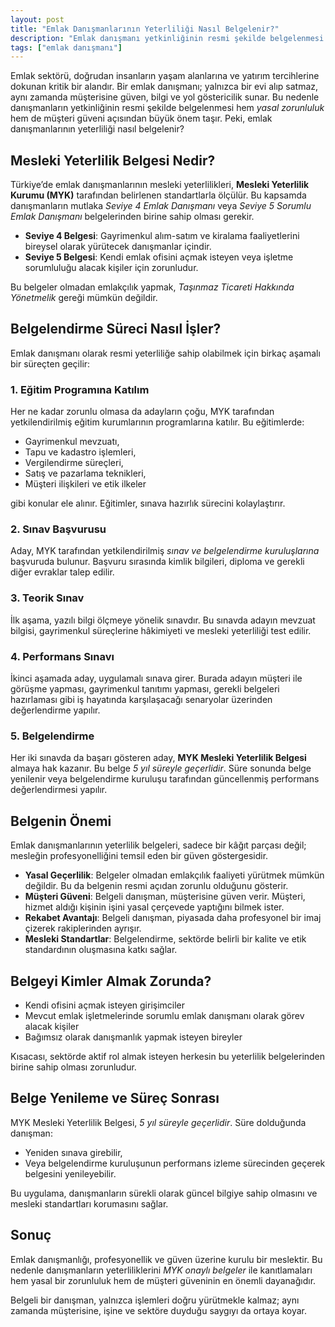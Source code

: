 ```yaml
---
layout: post
title: "Emlak Danışmanlarının Yeterliliği Nasıl Belgelenir?"
description: "Emlak danışmanı yetkinliğinin resmi şekilde belgelenmesi yasal bir zorunluluktur."
tags: ["emlak danışmanı"]
---
```


Emlak sektörü, doğrudan insanların yaşam alanlarına ve yatırım tercihlerine dokunan kritik bir alandır. Bir emlak danışmanı; yalnızca bir evi alıp satmaz, aynı zamanda müşterisine güven, bilgi ve yol göstericilik sunar. Bu nedenle danışmanların yetkinliğinin resmi şekilde belgelenmesi hem *yasal zorunluluk* hem de müşteri güveni açısından büyük önem taşır. Peki, emlak danışmanlarının yeterliliği nasıl belgelenir?

## Mesleki Yeterlilik Belgesi Nedir?

Türkiye’de emlak danışmanlarının mesleki yeterlilikleri, **Mesleki Yeterlilik Kurumu (MYK)** tarafından belirlenen standartlarla ölçülür. Bu kapsamda danışmanların mutlaka *Seviye 4 Emlak Danışmanı* veya *Seviye 5 Sorumlu Emlak Danışmanı* belgelerinden birine sahip olması gerekir.

- **Seviye 4 Belgesi**: Gayrimenkul alım-satım ve kiralama faaliyetlerini bireysel olarak yürütecek danışmanlar içindir.
- **Seviye 5 Belgesi**: Kendi emlak ofisini açmak isteyen veya işletme sorumluluğu alacak kişiler için zorunludur.

Bu belgeler olmadan emlakçılık yapmak, *Taşınmaz Ticareti Hakkında Yönetmelik* gereği mümkün değildir.

## Belgelendirme Süreci Nasıl İşler?

Emlak danışmanı olarak resmi yeterliliğe sahip olabilmek için birkaç aşamalı bir süreçten geçilir:

### 1. Eğitim Programına Katılım

Her ne kadar zorunlu olmasa da adayların çoğu, MYK tarafından yetkilendirilmiş eğitim kurumlarının programlarına katılır. Bu eğitimlerde:

- Gayrimenkul mevzuatı,
- Tapu ve kadastro işlemleri,
- Vergilendirme süreçleri,
- Satış ve pazarlama teknikleri,
- Müşteri ilişkileri ve etik ilkeler

gibi konular ele alınır. Eğitimler, sınava hazırlık sürecini kolaylaştırır.

### 2. Sınav Başvurusu

Aday, MYK tarafından yetkilendirilmiş *sınav ve belgelendirme kuruluşlarına* başvuruda bulunur. Başvuru sırasında kimlik bilgileri, diploma ve gerekli diğer evraklar talep edilir.

### 3. Teorik Sınav

İlk aşama, yazılı bilgi ölçmeye yönelik sınavdır. Bu sınavda adayın mevzuat bilgisi, gayrimenkul süreçlerine hâkimiyeti ve mesleki yeterliliği test edilir.

### 4. Performans Sınavı

İkinci aşamada aday, uygulamalı sınava girer. Burada adayın müşteri ile görüşme yapması, gayrimenkul tanıtımı yapması, gerekli belgeleri hazırlaması gibi iş hayatında karşılaşacağı senaryolar üzerinden değerlendirme yapılır.

### 5. Belgelendirme

Her iki sınavda da başarı gösteren aday, **MYK Mesleki Yeterlilik Belgesi** almaya hak kazanır. Bu belge *5 yıl süreyle geçerlidir*. Süre sonunda belge yenilenir veya belgelendirme kuruluşu tarafından güncellenmiş performans değerlendirmesi yapılır.

## Belgenin Önemi

Emlak danışmanlarının yeterlilik belgeleri, sadece bir kâğıt parçası değil; mesleğin profesyonelliğini temsil eden bir güven göstergesidir.

- **Yasal Geçerlilik**: Belgeler olmadan emlakçılık faaliyeti yürütmek mümkün değildir. Bu da belgenin resmi açıdan zorunlu olduğunu gösterir.
- **Müşteri Güveni**: Belgeli danışman, müşterisine güven verir. Müşteri, hizmet aldığı kişinin işini yasal çerçevede yaptığını bilmek ister.
- **Rekabet Avantajı**: Belgeli danışman, piyasada daha profesyonel bir imaj çizerek rakiplerinden ayrışır.
- **Mesleki Standartlar**: Belgelendirme, sektörde belirli bir kalite ve etik standardının oluşmasına katkı sağlar.

## Belgeyi Kimler Almak Zorunda?

- Kendi ofisini açmak isteyen girişimciler
- Mevcut emlak işletmelerinde sorumlu emlak danışmanı olarak görev alacak kişiler
- Bağımsız olarak danışmanlık yapmak isteyen bireyler

Kısacası, sektörde aktif rol almak isteyen herkesin bu yeterlilik belgelerinden birine sahip olması zorunludur.

## Belge Yenileme ve Süreç Sonrası

MYK Mesleki Yeterlilik Belgesi, *5 yıl süreyle geçerlidir*. Süre dolduğunda danışman:

- Yeniden sınava girebilir,
- Veya belgelendirme kuruluşunun performans izleme sürecinden geçerek belgesini yenileyebilir.

Bu uygulama, danışmanların sürekli olarak güncel bilgiye sahip olmasını ve mesleki standartları korumasını sağlar.

## Sonuç

Emlak danışmanlığı, profesyonellik ve güven üzerine kurulu bir meslektir. Bu nedenle danışmanların yeterliliklerini *MYK onaylı belgeler* ile kanıtlamaları hem yasal bir zorunluluk hem de müşteri güveninin en önemli dayanağıdır.

Belgeli bir danışman, yalnızca işlemleri doğru yürütmekle kalmaz; aynı zamanda müşterisine, işine ve sektöre duyduğu saygıyı da ortaya koyar.